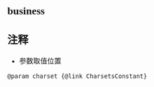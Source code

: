 <font face="Simsun" size=3>

## business


## 注释

- 参数取值位置
~~~
@param charset {@link CharsetsConstant}

~~~

</font>